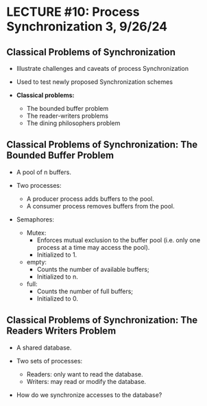 # LECTURE #10: Process Synchronization 3, 9/26/24

## Classical Problems of Synchronization

-   Illustrate challenges and caveats of process Synchronization

-   Used to test newly proposed Synchronization schemes
-   **Classical problems:**
    -   The bounded buffer problem
    -   The reader-writers problems
    -   The dining philosophers problem

## Classical Problems of Synchronization: The Bounded Buffer Problem

-   A pool of n buffers.
-   Two processes:

    -   A producer process adds buffers to the pool.
    -   A consumer process removes buffers from the pool.

-   Semaphores:
    -   Mutex:
        -   Enforces mutual exclusion to the buffer pool (i.e. only one process at a time may access the pool).
        -   Initialized to 1.
    -   empty:
        -   Counts the number of available buffers;
        -   Initialized to n.
    -   full:
        -   Counts the number of full buffers;
        -   Initialized to 0.

## Classical Problems of Synchronization: The Readers Writers Problem

-   A shared database.

-   Two sets of processes:

    -   Readers: only want to read the database.
    -   Writers: may read or modify the database.

-   How do we synchronize accesses to the database?

